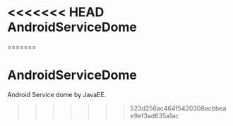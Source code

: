 <<<<<<< HEAD
AndroidServiceDome
====
=======
# AndroidServiceDome
Android Service dome by JavaEE.
>>>>>>> 523d256ac464f5420308acbbeae9ef3ad635a1ac
